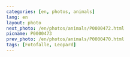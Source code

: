 ```yaml
---
categories: [en, photos, animals]
lang: en
layout: photo
next_photo: /en/photos/animals/P0000472.html
picname: P0000473
prev_photo: /en/photos/animals/P0000470.html
tags: [Fotofalle, Leopard]
---
```

